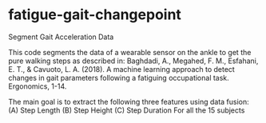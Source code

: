 # fatigue-gait-changepoint

Segment Gait Acceleration Data

This code segments the data of a wearable sensor on the ankle to get the pure walking steps as described in:
Baghdadi, A., Megahed, F. M., Esfahani, E. T., & Cavuoto, L. A. (2018). A machine learning approach to detect changes in gait parameters following a fatiguing occupational task. Ergonomics, 1-14.

The main goal is to extract the following three features using data fusion:
(A) Step Length
(B) Step Height
(C) Step Duration
For all the 15 subjects
